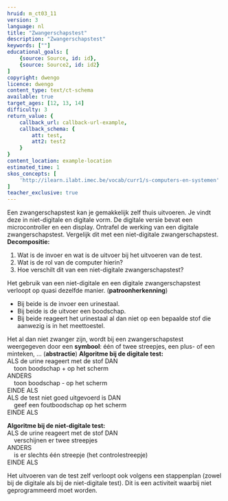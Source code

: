 ```yaml
---
hruid: m_ct03_11
version: 3
language: nl
title: "Zwangerschapstest"
description: "Zwangerschapstest"
keywords: [""]
educational_goals: [
    {source: Source, id: id}, 
    {source: Source2, id: id2}
]
copyright: dwengo
licence: dwengo
content_type: text/ct-schema
available: true
target_ages: [12, 13, 14]
difficulty: 3
return_value: {
    callback_url: callback-url-example,
    callback_schema: {
        att: test,
        att2: test2
    }
}
content_location: example-location
estimated_time: 1
skos_concepts: [
    'http://ilearn.ilabt.imec.be/vocab/curr1/s-computers-en-systemen'
]
teacher_exclusive: true
---
```


<context>
Een zwangerschapstest kan je gemakkelijk zelf thuis uitvoeren. Je vindt deze in niet-digitale en digitale vorm. De digitale versie bevat een microcontroller en een display. Ontrafel de werking van een digitale zwangerschapstest. Vergelijk dit met een niet-digitale zwangerschapstest.  
</context>
<decomposition>
<strong>Decompositie:</strong><br>
<ol>
    <li>Wat is de invoer en wat is de uitvoer bij het uitvoeren van de test.</li>
    <li>Wat is de rol van de computer hierin?</li>
    <li>Hoe verschilt dit van een niet-digitale zwangerschapstest?</li>
</ol>
</decomposition>
<patternRecognition>
Het gebruik van een niet-digitale en een digitale zwangerschapstest verloopt op quasi dezelfde manier. (<strong>patroonherkenning</strong>)<br> 
<ul>
    <li>Bij beide is de invoer een urinestaal.</li>
    <li>Bij beide is de uitvoer een boodschap.</li>
    <li>Bij beide reageert het urinestaal al dan niet op een bepaalde stof die aanwezig is in het meettoestel.</li>
</ul>
</patternRecognition>
<abstraction>
Het al dan niet zwanger zijn, wordt bij een zwangerschapstest weergegeven door een <strong>symbool</strong>: één of twee streepjes, een plus- of een minteken, … (<strong>abstractie</strong>)
</abstraction>
<algorithms>
<strong>Algoritme bij de digitale test:</strong><br>  
ALS de urine reageert met de stof DAN<br>
&nbsp;&nbsp;&nbsp;&nbsp;toon boodschap + op het scherm <br>
ANDERS<br>
&nbsp;&nbsp;&nbsp;&nbsp;toon boodschap - op het scherm<br>
EINDE ALS<br>
ALS de test niet goed uitgevoerd is DAN<br>
&nbsp;&nbsp;&nbsp;&nbsp;geef een foutboodschap op het scherm<br>
EINDE ALS<br>

<strong>Algoritme bij de niet-digitale test:</strong><br>
ALS de urine reageert met de stof DAN <br>
&nbsp;&nbsp;&nbsp;&nbsp;verschijnen er twee streepjes<br>
ANDERS<br> 
&nbsp;&nbsp;&nbsp;&nbsp;is er slechts één streepje (het controlestreepje)<br>
EINDE ALS

Het uitvoeren van de test zelf verloopt ook volgens een stappenplan (zowel bij de digitale als bij de niet-digitale test). 
</algorithms>
<implementation>
Dit is een activiteit waarbij niet geprogrammeerd moet worden.
</implementation>


